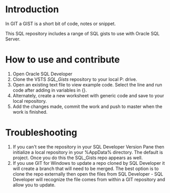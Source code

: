 # Introduction 

In GIT a GIST is a short bit of code, notes or snippet.

This SQL repository includes a range of SQL gists to use with Oracle SQL Server.

# How to use and contribute

1. Open Oracle SQL Developer
2. Clone the VSTS *SQL_Gists* repository to your local P: drive.
3. Open an existing text file to view example code. Select the line and run code after adding in variables in {}.
4. Alternately, create a new worksheet with generic code and save to your local repository.
5. Add the changes made, commit the work and push to master when the work is finished.

# Troubleshooting

1. If you can't see the repository in your SQL Developer Version Pane then initialize a local repository in your %AppData% directory. The default is project. Once you do this the SQL_Gists repo appears as well.
2. If you use GIT for Windows to update a repo cloned by SQL Developer it will create a branch that will need to be merged. The best option is to clone the repo externally then open the files from SQL Developer - SQL Developer will recognize the file comes from within a GIT repository and allow you to update.